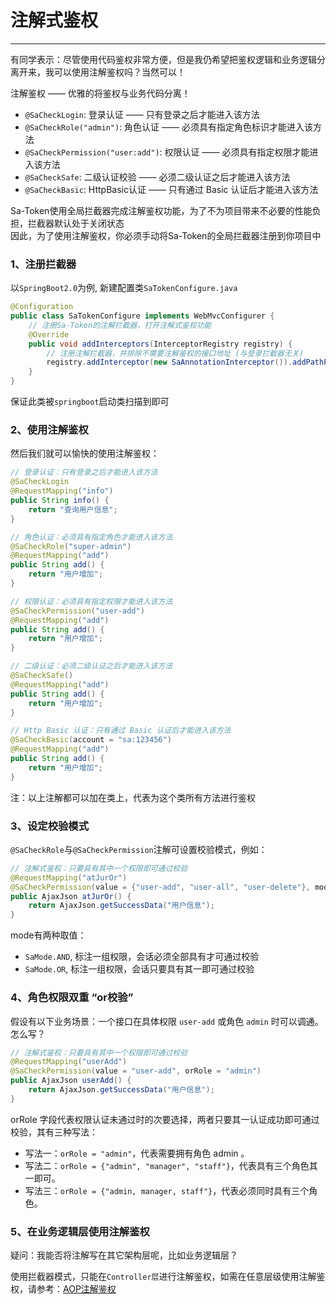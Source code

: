 # 注解式鉴权
--- 

有同学表示：尽管使用代码鉴权非常方便，但是我仍希望把鉴权逻辑和业务逻辑分离开来，我可以使用注解鉴权吗？当然可以！<br>

注解鉴权 —— 优雅的将鉴权与业务代码分离！

- `@SaCheckLogin`: 登录认证 —— 只有登录之后才能进入该方法 
- `@SaCheckRole("admin")`: 角色认证 —— 必须具有指定角色标识才能进入该方法 
- `@SaCheckPermission("user:add")`: 权限认证 —— 必须具有指定权限才能进入该方法 
- `@SaCheckSafe`: 二级认证校验 —— 必须二级认证之后才能进入该方法 
- `@SaCheckBasic`: HttpBasic认证 —— 只有通过 Basic 认证后才能进入该方法 

Sa-Token使用全局拦截器完成注解鉴权功能，为了不为项目带来不必要的性能负担，拦截器默认处于关闭状态<br>
因此，为了使用注解鉴权，你必须手动将Sa-Token的全局拦截器注册到你项目中

<!-- Sa-Token内置两种模式完成注解鉴权，分别是`拦截器模式`和`AOP模式`, 为了避免不必要的性能浪费，这两种模式默认都处于关闭状态 <br>
因此如若使用注解鉴权，你必须选择其一进行注册 -->


### 1、注册拦截器
以`SpringBoot2.0`为例, 新建配置类`SaTokenConfigure.java` 

``` java
@Configuration
public class SaTokenConfigure implements WebMvcConfigurer {
	// 注册Sa-Token的注解拦截器，打开注解式鉴权功能 
	@Override
	public void addInterceptors(InterceptorRegistry registry) {
		// 注册注解拦截器，并排除不需要注解鉴权的接口地址 (与登录拦截器无关)
		registry.addInterceptor(new SaAnnotationInterceptor()).addPathPatterns("/**");	
	}
}
```
保证此类被`springboot`启动类扫描到即可


### 2、使用注解鉴权
然后我们就可以愉快的使用注解鉴权：

``` java 
// 登录认证：只有登录之后才能进入该方法 
@SaCheckLogin						
@RequestMapping("info")
public String info() {
	return "查询用户信息";
}

// 角色认证：必须具有指定角色才能进入该方法 
@SaCheckRole("super-admin")		
@RequestMapping("add")
public String add() {
	return "用户增加";
}

// 权限认证：必须具有指定权限才能进入该方法 
@SaCheckPermission("user-add")		
@RequestMapping("add")
public String add() {
	return "用户增加";
}

// 二级认证：必须二级认证之后才能进入该方法 
@SaCheckSafe()		
@RequestMapping("add")
public String add() {
	return "用户增加";
}

// Http Basic 认证：只有通过 Basic 认证后才能进入该方法 
@SaCheckBasic(account = "sa:123456")
@RequestMapping("add")
public String add() {
	return "用户增加";
}
```

注：以上注解都可以加在类上，代表为这个类所有方法进行鉴权


### 3、设定校验模式
`@SaCheckRole`与`@SaCheckPermission`注解可设置校验模式，例如：
``` java
// 注解式鉴权：只要具有其中一个权限即可通过校验 
@RequestMapping("atJurOr")
@SaCheckPermission(value = {"user-add", "user-all", "user-delete"}, mode = SaMode.OR)		
public AjaxJson atJurOr() {
	return AjaxJson.getSuccessData("用户信息");
}
```

mode有两种取值：
- `SaMode.AND`, 标注一组权限，会话必须全部具有才可通过校验
- `SaMode.OR`, 标注一组权限，会话只要具有其一即可通过校验


### 4、角色权限双重 “or校验” 
假设有以下业务场景：一个接口在具体权限 `user-add` 或角色 `admin` 时可以调通。怎么写？

``` java
// 注解式鉴权：只要具有其中一个权限即可通过校验 
@RequestMapping("userAdd")
@SaCheckPermission(value = "user-add", orRole = "admin")		
public AjaxJson userAdd() {
	return AjaxJson.getSuccessData("用户信息");
}
```

orRole 字段代表权限认证未通过时的次要选择，两者只要其一认证成功即可通过校验，其有三种写法：
- 写法一：`orRole = "admin"`，代表需要拥有角色 admin 。
- 写法二：`orRole = {"admin", "manager", "staff"}`，代表具有三个角色其一即可。
- 写法三：`orRole = {"admin, manager, staff"}`，代表必须同时具有三个角色。


### 5、在业务逻辑层使用注解鉴权
疑问：我能否将注解写在其它架构层呢，比如业务逻辑层？

使用拦截器模式，只能在`Controller层`进行注解鉴权，如需在任意层级使用注解鉴权，请参考：[AOP注解鉴权](/plugin/aop-at)









